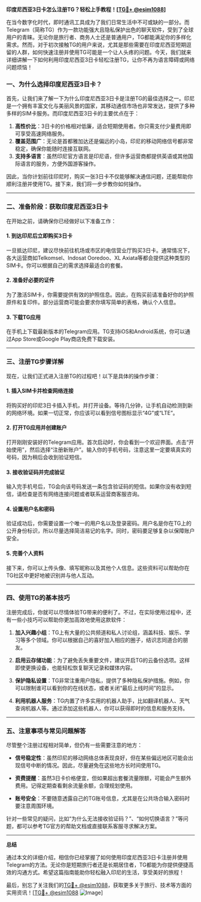 **印度尼西亚3日卡怎么注册TG？轻松上手教程！[[TG💪+ @esim1088](https://t.me/s/esim1088)]**

在当今数字化时代，即时通讯工具成为了我们日常生活中不可或缺的一部分。而Telegram（简称TG）作为一款功能强大且隐私保护出色的聊天软件，受到了全球用户的青睐。无论你是旅行者、商务人士还是普通用户，TG都能满足你的多样化需求。然而，对于初次接触TG的用户来说，尤其是那些需要在印度尼西亚短期逗留的人群，如何快速注册并使用TG可能是一个让人头疼的问题。今天，我们就来详细讲解一下如何利用印度尼西亚3日卡轻松注册TG，让你不再为语言障碍或网络问题烦恼！

### 一、为什么选择印度尼西亚3日卡？

首先，让我们来了解一下为什么印度尼西亚3日卡是注册TG的最佳选择之一。印尼是一个拥有丰富文化与美丽风景的国家，其移动通信市场也非常发达，提供了多种多样的SIM卡服务。而印度尼西亚3日卡的主要优点在于：

1. **高性价比**：3日卡的价格相对低廉，适合短期使用者。你只需支付少量费用即可享受高速网络服务。
2. **覆盖范围广**：无论是首都雅加达还是偏远的小岛，印尼的移动网络信号都非常稳定，确保你能随时连接互联网。
3. **支持多语言**：虽然印尼官方语言是印尼语，但许多运营商都提供英语或其他国际语言的服务，方便外国游客操作。

因此，当你计划前往印尼时，购买一张3日卡不仅能够解决通信问题，还能帮助你顺利注册并使用TG。接下来，我们将一步步教你如何操作。

---

### 二、准备阶段：获取印度尼西亚3日卡

在开始之前，请确保你已经做好以下准备工作：

#### 1. 到达印尼后立即购买3日卡
一旦抵达印尼，建议尽快前往机场或市区的电信营业厅购买3日卡。通常情况下，各大运营商如Telkomsel、Indosat Ooredoo、XL Axiata等都会提供这种类型的SIM卡。你可以根据自己的需求选择最适合的套餐。

#### 2. 准备好必要的证件
为了激活SIM卡，你需要提供有效的护照信息。因此，在购买前请准备好你的护照原件和复印件。部分运营商可能会要求你填写简单的表格，确认个人信息。

#### 3. 下载TG应用
在手机上下载最新版本的Telegram应用。TG支持iOS和Android系统，你可以通过App Store或Google Play商店免费下载安装。

---

### 三、注册TG步骤详解

现在，让我们正式进入注册TG的过程吧！以下是具体的操作步骤：

#### 1. 插入SIM卡并检查网络连接
将购买好的印尼3日卡插入手机，并打开设备。等待几分钟，让手机自动检测到新的网络环境。如果一切正常，你应该可以看到信号图标显示“4G”或“LTE”。

#### 2. 打开TG应用并创建账户
打开刚刚安装好的Telegram应用。首次启动时，你会看到一个欢迎界面。点击“开始使用”，然后选择“注册新账户”。输入你的手机号码，注意这里一定要填真实的号码，因为稍后会收到验证短信。

#### 3. 接收验证码并完成验证
输入完手机号后，TG会向该号码发送一条包含验证码的短信。如果你没有收到短信，请检查是否有网络连接问题或者联系运营商客服咨询。

#### 4. 设置用户名和密码
验证成功后，你需要设置一个唯一的用户名以及登录密码。用户名是你在TG上的公开身份标识，所以尽量选择简洁易记的名字。同时，密码要足够复杂以保障账户安全。

#### 5. 完善个人资料
接下来，你可以上传头像、填写昵称以及其他个人信息。这些资料可以帮助你在TG社区中更好地被识别并与他人互动。

---

### 四、使用TG的基本技巧

注册完成后，你就可以尽情体验TG带来的便利了。不过，在实际使用过程中，还有一些小技巧可以帮助你更加高效地使用这款软件：

1. **加入兴趣小组**：TG上有大量的公共频道和私人讨论组，涵盖科技、娱乐、学习等多个领域。你可以根据自己的喜好加入相应的圈子，结识志同道合的朋友。

2. **启用云存储功能**：为了避免丢失重要文件，建议开启TG的云备份选项。这样即使更换设备，也能轻松恢复聊天记录和媒体内容。

3. **保护隐私设置**：TG非常注重用户隐私，提供了多种隐私保护措施。例如，你可以限制谁可以看到你的在线状态，或者关闭“最后上线时间”的显示。

4. **利用机器人服务**：TG内置了许多实用的机器人助手，比如翻译机器人、天气查询机器人等。通过添加这些机器人，你可以获得即时的信息和服务支持。

---

### 五、注意事项与常见问题解答

尽管整个注册过程相对简单，但仍有一些需要注意的地方：

- **信号稳定性**：虽然印尼的移动网络总体表现良好，但在某些偏远地区可能会出现信号中断的情况。因此，尽量避免在这些地方长时间使用TG。

- **资费提醒**：虽然3日卡价格便宜，但如果超出套餐流量限额，可能会产生额外费用。记得定期查看剩余流量余额，合理规划使用。

- **账号安全**：不要随意透露自己的TG账号信息，尤其是在公共场合输入密码时要注意周围环境。

针对一些常见的疑问，比如“为什么无法接收验证码？”、“如何切换语言？”等问题，都可以参考TG官方的帮助文档或直接联系客服寻求解决方案。

---

**总结**

通过本文的详细介绍，相信你已经掌握了如何使用印度尼西亚3日卡注册并使用Telegram的方法。无论你是短期旅行者还是长期居住者，TG都能为你提供便捷高效的沟通方式。希望这篇指南能助你轻松融入印尼的生活，享受美好的旅程！

最后，别忘了关注我们的[TG💪+ @esim1088](https://t.me/s/esim1088)，获取更多关于旅行、技术等方面的实用资讯！[[TG💪+ @esim1088](https://t.me/s/esim1088) ![Image](https://i.postimg.cc/4NQfJmqS/Snipaste-2025-05-13-00-14-12.png)]